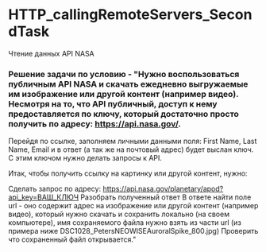 # HTTP_callingRemoteServers_SecondTask
Чтение данных API NASA
### Решение задачи по условию - "Нужно воспользоваться публичным API NASA и скачать ежедневно выгружаемые им изображение или другой контент (например видео). Несмотря на то, что API публичный, доступ к нему предоставляется по ключу, который достаточно просто получить по адресу: https://api.nasa.gov/.

Перейдя по ссылке, заполняем личными данными поля: First Name, Last Name, Email и в ответ (а так же на почтовый адрес) будет выслан ключ. С этим ключом нужно делать запросы к API.

Итак, чтобы получить ссылку на картинку или другой контент, нужно:

Сделать запрос по адресу: https://api.nasa.gov/planetary/apod?api_key=ВАШ_КЛЮЧ
Разобрать полученный ответ
В ответе найти поле url - оно содержит адрес на изображение или другой контент (например видео), который нужно скачать и сохранить локально (на своем компьютере), имя сохраняемого файла нужно взять из части url (из примера ниже DSC1028_PetersNEOWISEAuroralSpike_800.jpg)
Проверить что сохраненный файл открывается."

